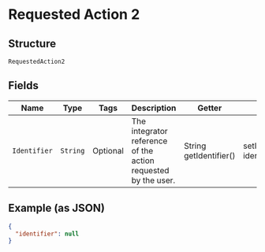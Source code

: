 
# Requested Action 2

## Structure

`RequestedAction2`

## Fields

| Name | Type | Tags | Description | Getter | Setter |
|  --- | --- | --- | --- | --- | --- |
| `Identifier` | `String` | Optional | The integrator reference of the action requested by the user. | String getIdentifier() | setIdentifier(String identifier) |

## Example (as JSON)

```json
{
  "identifier": null
}
```

